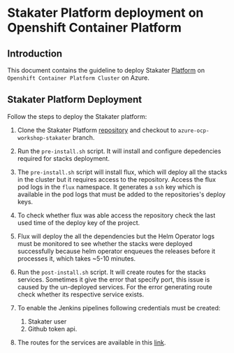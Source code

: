 # Stakater Platform deployment on Openshift Container Platform

## Introduction

This document contains the guideline to deploy Stakater [Platform](https://github.com/stakater/StakaterPlatform) on `Openshift Container Platform Cluster` on Azure.

## Stakater Platform Deployment

Follow the steps to deploy the Stakater platform:

1. Clone the Stakater Platform [repository](https://github.com/stakater/StakaterPlatform) and checkout to `azure-ocp-workshop-stakater` branch.

2. Run the `pre-install.sh` script. It will install and configure depedencies required for stacks deployment.

3. The `pre-install.sh` script will install flux, which will deploy all the stacks in the cluster but it requires access to the repository. Access the flux pod logs in the `flux` namespace. It generates a `ssh` key which is available in the pod logs that must be added to the repositories's deploy keys.

4. To check whether flux was able access the repository check the last used time of the deploy key of the project.

5. Flux will deploy the all the dependencies but the Helm Operator logs must be monitored to see whether the stacks were deployed successfully because helm operator enqueues the releases before it processes it, which takes ~5-10 minutes.

6. Run the `post-install.sh` script. It will create routes for the stacks services. Sometimes it give the error that specify port, this issue is caused by the un-deployed services. For the error generating route check whether its respective service exists.

7. To enable the Jenkins pipelines following credentials must be created:

    1. Stakater user
    2. Github token api.

10. The routes for the services are available in this [link](/content/workshop/openshift).